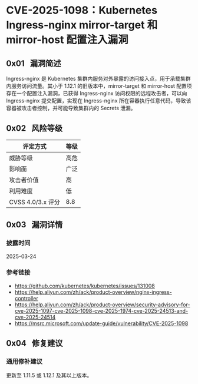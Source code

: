 # CVE-2025-1098：Kubernetes Ingress-nginx mirror-target 和 mirror-host 配置注入漏洞

## 0x01   漏洞简述

Ingress-nginx 是 Kubernetes 集群内服务对外暴露的访问接入点，用于承载集群内服务访问流量。其小于 1.12.1 的旧版本中，mirror-target 和 mirror-host 配置项存在一个配置注入漏洞，已获得 Ingress-nginx 访问权限的远程攻击者，可以向 Ingress-nginx 提交配置，实现在 Ingress-nginx 所在容器执行任意代码，导致该容器被攻击者控制，并可能导致集群内的 Secrets 泄漏。

## 0x02   风险等级

| 评定方式            | 等级  |
| --------------- | --- |
| 威胁等级            | 高危  |
| 影响面             | 广泛  |
| 攻击者价值           | 高   |
| 利用难度            | 低   |
| CVSS 4.0/3.x 评分 | 8.8 |

## 0x03   漏洞详情

### 披露时间

2025-03-24

### 参考链接

- https://github.com/kubernetes/kubernetes/issues/131008
- https://help.aliyun.com/zh/ack/product-overview/nginx-ingress-controller
- https://help.aliyun.com/zh/ack/product-overview/security-advisory-for-cve-2025-1097-cve-2025-1098-cve-2025-1974-cve-2025-24513-and-cve-2025-24514
- https://msrc.microsoft.com/update-guide/vulnerability/CVE-2025-1098

## 0x04   修复建议

### 通用修补建议

更新至 1.11.5 或 1.12.1 及其以上版本。
